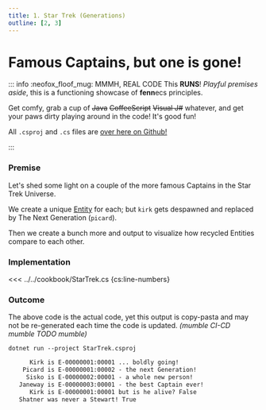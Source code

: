 ```yaml
---
title: 1. Star Trek (Generations)
outline: [2, 3]
---
```


# Famous Captains, but one is gone!

::: info :neofox_floof_mug: MMMH, REAL CODE
This **RUNS**! *Playful premises aside*, this is a functioning showcase of **fenn**ecs principles.

Get comfy, grab a cup of ~~Java~~ ~~CoffeeScript~~ ~~Visual J#~~ whatever, and get your paws dirty playing around in the code! It's good fun!

All `.csproj` and `.cs` files are [over here on Github!](https://github.com/thygrrr/fennecs/blob/main/cookbook) 

:::

### Premise
Let's shed some light on a couple of the more famous Captains in the Star Trek Universe.

We create a unique [Entity](../docs/Entity.md) for each; but `kirk` gets despawned and replaced by The Next Generation (`picard`).

Then we create a bunch more and output to visualize how recycled Entities compare to each other.

### Implementation
<<< ../../cookbook/StarTrek.cs {cs:line-numbers}

### Outcome
The above code is the actual code, yet this output is copy-pasta and may not be re-generated each time the code is updated. *(mumble CI-CD mumble TODO mumble)*
```shell
dotnet run --project StarTrek.csproj
```
```txt 
      Kirk is E-00000001:00001 ... boldly going!
    Picard is E-00000001:00002 - the next Generation!
     Sisko is E-00000002:00001 - a whole new person!
   Janeway is E-00000003:00001 - the best Captain ever!
      Kirk is E-00000001:00001 but is he alive? False
   Shatner was never a Stewart! True
```